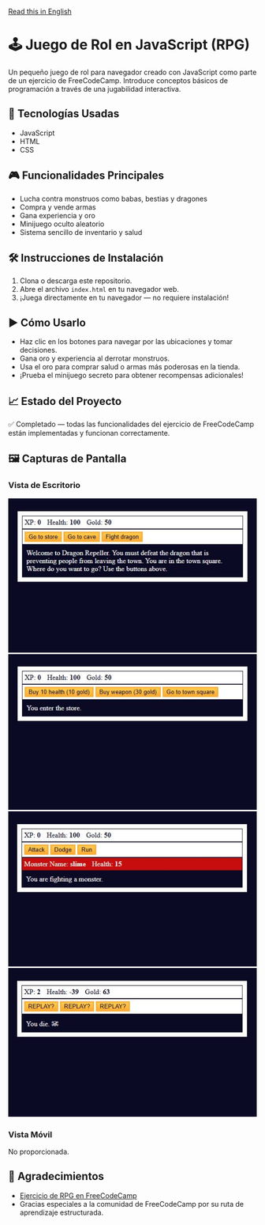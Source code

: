 [Read this in English](README.md)

# 🕹️ Juego de Rol en JavaScript (RPG)

Un pequeño juego de rol para navegador creado con JavaScript como parte de un ejercicio de FreeCodeCamp. Introduce conceptos básicos de programación a través de una jugabilidad interactiva.

## 🚀 Tecnologías Usadas

- JavaScript
- HTML
- CSS

## 🎮 Funcionalidades Principales

- Lucha contra monstruos como babas, bestias y dragones
- Compra y vende armas
- Gana experiencia y oro
- Minijuego oculto aleatorio
- Sistema sencillo de inventario y salud

## 🛠️ Instrucciones de Instalación

1. Clona o descarga este repositorio.
2. Abre el archivo `index.html` en tu navegador web.
3. ¡Juega directamente en tu navegador — no requiere instalación!

## ▶️ Cómo Usarlo

- Haz clic en los botones para navegar por las ubicaciones y tomar decisiones.
- Gana oro y experiencia al derrotar monstruos.
- Usa el oro para comprar salud o armas más poderosas en la tienda.
- ¡Prueba el minijuego secreto para obtener recompensas adicionales!

## 📈 Estado del Proyecto

✅ Completado — todas las funcionalidades del ejercicio de FreeCodeCamp están implementadas y funcionan correctamente.

## 🖼️ Capturas de Pantalla

### Vista de Escritorio
![Captura de pantalla 01](img/IMG-01.JPG)
![Captura de pantalla 02](img/IMG-02.JPG)
![Captura de pantalla 03](img/IMG-03.JPG)
![Captura de pantalla 04](img/IMG-04.JPG)

### Vista Móvil
No proporcionada.

## 🙏 Agradecimientos

- [Ejercicio de RPG en FreeCodeCamp](https://www.freecodecamp.org/learn/javascript-algorithms-and-data-structures-v8/learn-basic-javascript-by-building-a-role-playing-game/step-1)
- Gracias especiales a la comunidad de FreeCodeCamp por su ruta de aprendizaje estructurada.
